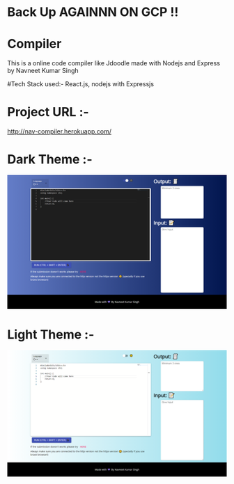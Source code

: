# Back Up AGAINNN ON GCP !!

# Compiler
This is a online code compiler like Jdoodle made with Nodejs and Express by Navneet Kumar Singh


#Tech Stack used:- 
React.js, nodejs with Expressjs

# Project URL :-
http://nav-compiler.herokuapp.com/


# Dark Theme :-
<p align="center">
  <img src="./images/dark.png" width="auto" title="Home page">
</p>

# Light Theme :-
<p align="center">
  <img src="./images/white.png" width="auto" title="Home page">
</p>
